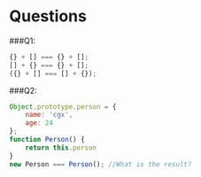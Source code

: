 Questions
===========

###Q1:

```javascript
{} + [] === {} + [];
[] + {} === {} + [];
({} + [] === [] + {});
```

###Q2:
```javascript
Object.prototype.person = {
    name: 'cgx',
    age: 24
};
function Person() {
    return this.person
}
new Person === Person(); //What is the result?
```